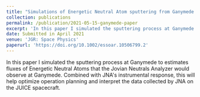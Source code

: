```yaml
---
title: "Simulations of Energetic Neutral Atom sputtering from Ganymede in preparation for the JUICE mission"
collection: publications
permalink: /publication/2021-05-15-ganymede-paper
excerpt: 'In this paper I simulated the sputtering process at Ganymede to estimates fluxes of Energetic Neutral Atoms that the Jovian Neutrals Analyzer would observe.'
date: Submitted in April 2021
venue: 'JGR: Space Physics'
paperurl: 'https://doi.org/10.1002/essoar.10506799.2'
---
```

In this paper I simulated the sputtering process at Ganymede to estimates fluxes of Energetic Neutral Atoms that the Jovian Neutrals Analyzer would observe at Ganymede. Combined with JNA's instrumental response, this will help optimize operation planning and interpret the data collected by JNA on the JUICE spacecraft.
